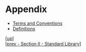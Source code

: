
# Appendix

 * [Terms and Conventions](terms.md)
 * [Definitions](definitions.md)

[[up](..)]
<br/>[[prev - Section II - Standard Library](../ii_standard_library/)]

